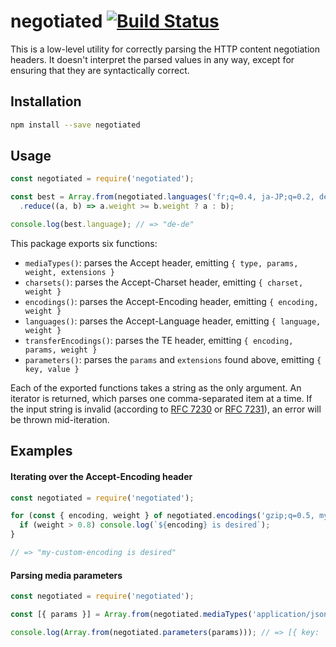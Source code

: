 # negotiated [![Build Status](https://travis-ci.org/JoshuaWise/negotiated.svg?branch=master)](https://travis-ci.org/JoshuaWise/negotiated)

This is a low-level utility for correctly parsing the HTTP content negotiation headers. It doesn't interpret the parsed values in any way, except for ensuring that they are syntactically correct.

## Installation

```bash
npm install --save negotiated
```

## Usage

```js
const negotiated = require('negotiated');

const best = Array.from(negotiated.languages('fr;q=0.4, ja-JP;q=0.2, de-DE;q=0.7, en;q=0.5'))
  .reduce((a, b) => a.weight >= b.weight ? a : b);

console.log(best.language); // => "de-de"
```

This package exports six functions:

- `mediaTypes()`: parses the Accept header, emitting `{ type, params, weight, extensions }`
- `charsets()`: parses the Accept-Charset header, emitting `{ charset, weight }`
- `encodings()`: parses the Accept-Encoding header, emitting `{ encoding, weight }`
- `languages()`: parses the Accept-Language header, emitting `{ language, weight }`
- `transferEncodings()`: parses the TE header, emitting `{ encoding, params, weight }`
- `parameters()`: parses the `params` and `extensions` found above, emitting `{ key, value }`

Each of the exported functions takes a string as the only argument. An iterator is returned, which parses one comma-separated item at a time. If the input string is invalid (according to [RFC 7230](https://tools.ietf.org/html/rfc7230) or [RFC 7231](https://tools.ietf.org/html/rfc7231)), an error will be thrown mid-iteration.

## Examples

#### Iterating over the Accept-Encoding header

```js
const negotiated = require('negotiated');

for (const { encoding, weight } of negotiated.encodings('gzip;q=0.5, my-custom-encoding;q=1')) {
  if (weight > 0.8) console.log(`${encoding} is desired`);
}

// => "my-custom-encoding is desired"
```

#### Parsing media parameters

```js
const negotiated = require('negotiated');

const [{ params }] = Array.from(negotiated.mediaTypes('application/json; CHARSET="utf-8"'));

console.log(Array.from(negotiated.parameters(params))); // => [{ key: 'charset', value: 'utf-8' }]
```
